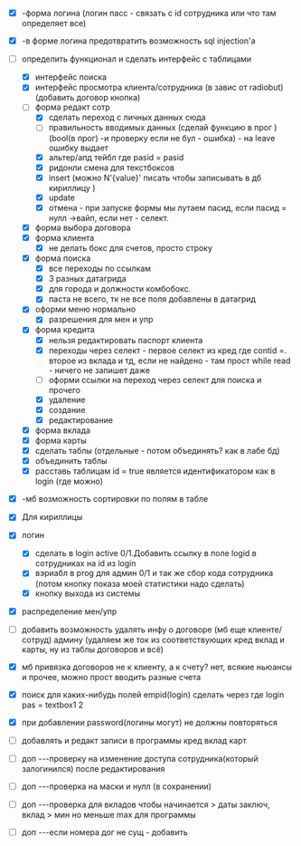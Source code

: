 - [x] -форма логина (логин пасс - связать с id сотрудника или что там определяет все)
- [x] -в форме логина предотвратить возможность sql injection'а
- [ ] определить функционал и сделать интерфейс с таблицами
  - [x] интерфейс поиска
  - [x] интерфейс просмотра клиента/сотрудника (в завис от radiobut) (добавить договор кнопка)
  - [ ] форма редакт сотр
    - [x] сделать переход с личных данных сюда
    - [ ] правильность вводимых данных (сделай функцию в прог )(bool(в прог) -и проверку если не бул - ошибка) - на leave ошибку выдает
    - [x] альтер/апд тейбл где pasid = pasid 
    - [x] ридонли смена для текстбоксов
    - [x] insert (можно N'{value}' писать чтобы записывать в дб кириллицу )
    - [x] update
    - [x] отмена - при запуске формы мы лутаем пасид, если пасид = нулл ->вайп, если нет - селект.
  - [x] форма выбора договора
  - [x] форма клиента
    - [x] не делать бокс для счетов, просто строку
  - [x] форма поиска
    - [x] все переходы по ссылкам 
    - [x] 3 разных датагрида
    - [x] для города и должности комбобокс.
    - [x] паста не всего, тк не все поля добавлены в датагрид
  - [x] оформи меню нормально
    - [x] разрешения для мен и упр
  - [x] форма кредита
    - [x] нельзя редактировать паспорт клиента
    - [x] переходы через селект - первое селект из кред где contid =. второе из вклада и тд, если не найдено - там прост while read - ничего не запишет даже
    - [ ] оформи ссылки на переход через селект для поиска и прочего
    - [x] удаление
    - [x] создание
    - [x] редактирование
  - [x] форма вклада
  - [x] форма карты
  - [x] сделать таблы (отдельные - потом объединять? как в лабе бд)
  - [x] объединить таблы 
  - [x] расставь таблицам id = true является идентификатором как в login (где можно)
- [x] -мб возможность сортировки по полям в табле
- [x] Для кириллицы 
- [x] логин
  - [x] сделать в login active 0/1.Добавить ссылку в поле logid в сотрудниках на id из login
  - [x] вэриабл в prog для админ 0/1 и так же сбор кода сотрудника (потом кнопку показа моей статистики надо сделать)
  - [x] кнопку выхода из системы
- [x] распределение мен/упр
- [ ] добавить возможность удалять инфу о договоре (мб еще клиенте/сотруд) админу (удаляем же ток из соответствующих кред вклад и карты, ну из таблы договоров и всё)
- [x] мб привязка договоров не к клиенту, а к счету? нет, всякие ньюансы и прочее, можно прост вводить разные счета
- [x] поиск для каких-нибудь полей empid(login) сделать через где login pas = textbox1 2
- [x] при добавлении password(логины могут) не должны повторяться
- [ ] добавлять и редакт записи в программы кред вклад карт
- [ ] доп ---проверку на изменение доступа сотрудника(который залогинился) после редактирования
- [ ] доп ---проверка на маски и нулл (в сохранении)
- [ ] доп ---проверка для вкладов чтобы начинается > даты заключ, вклад > мин но меньше max для программы
- [ ] доп ---если номера дог не сущ - добавить



